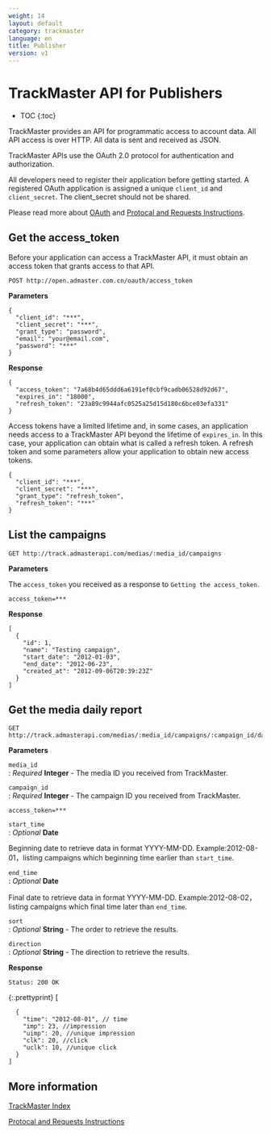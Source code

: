 ```yaml
---
weight: 14
layout: default
category: trackmaster
language: en
title: Publisher
version: v1
---
```



# TrackMaster API for Publishers

* TOC
{:toc}


TrackMaster provides an API for programmatic access to account data. All API access is over HTTP. All data is sent and received as JSON.

TrackMaster APIs use the OAuth 2.0 protocol for authentication and authorization.

All developers need to register their application before getting started. A registered OAuth application is assigned a unique `client_id` and `client_secret`. The client_secret should not be shared.

Please read more about [OAuth](http://dev.admaster.com.cn/doc/openmaster/v1/en/oauth.html) and [Protocal and Requests Instructions](http://dev.admaster.com.cn/doc/openmaster/v1/en/verbs.html).


## Get the access_token
Before your application can access a TrackMaster API, it must obtain an access token that grants access to that API. 

    POST http://open.admaster.com.cn/oauth/access_token

**Parameters**

    {
      "client_id": "***",
      "client_secret": "***",
      "grant_type": "password",
      "email": "your@email.com",
      "password": "***"
    }

**Response**

    {
      "access_token": "7a68b4d65ddd6a6191ef0cbf9cadb06528d92d67",
      "expires_in": "18000",
      "refresh_token": "23a89c9944afc0525a25d15d180c6bce03efa331"
    }



Access tokens have a limited lifetime and, in some cases, an application needs access to a TrackMaster API beyond the lifetime of `expires_in`. In this case, your application can obtain what is called a refresh token. A refresh token and some parameters allow your application to obtain new access tokens. 

    {
      "client_id": "***",
      "client_secret": "***",
      "grant_type": "refresh_token",
      "refresh_token": "***"
    }


## List the campaigns

    GET http://track.admasterapi.com/medias/:media_id/campaigns

**Parameters**

The `access_token` you received as a response to `Getting the access_token`.

    access_token=***

**Response**

    [
      {
        "id": 1,
        "name": "Testing campaign",
        "start_date": "2012-01-03",
        "end_date": "2012-06-23",
        "created_at": "2012-09-06T20:39:23Z"
      }
    ]


## Get the media daily report 

    GET http://track.admasterapi.com/medias/:media_id/campaigns/:campaign_id/daily_reports

**Parameters**

`media_id`   
: _Required_ **Integer** - The media ID you received from TrackMaster.    

`campaign_id`    
: _Required_ **Integer** - The campaign ID you received from TrackMaster.      

`access_token=***`     

`start_time`    
: _Optional_ **Date**   
   
Beginning date to retrieve data in format YYYY-MM-DD. Example:2012-08-01，listing campaigns which beginning time earlier than  `start_time`.

`end_time`     
: _Optional_ **Date** 

Final date to retrieve data in format YYYY-MM-DD. Example:2012-08-02，listing campaigns which final time later than `end_time`.    

`sort`    
: _Optional_ **String** - The order to retrieve the results.

`direction`    
: _Optional_ **String** - The direction to retrieve the results.



**Response**

    Status: 200 OK
{:.prettyprint}
    [

      {
        "time": "2012-08-01", // time
        "imp": 23, //impression
        "uimp": 20, //unique impression
        "clk": 20, //click
        "uclk": 10, //unique click
      }
    ]



## More information

[TrackMaster Index](/doc/trackmaster/v1/en/index.html)

[Protocal and Requests Instructions](/doc/openmaster/v1/en/verbs.html)
